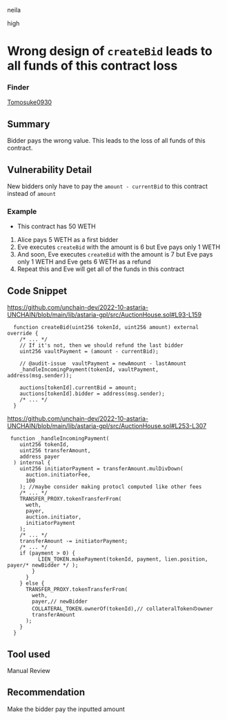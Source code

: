 neila

high

# Wrong design of `createBid` leads to all funds of this contract loss

### Finder 
[Tomosuke0930](https://github.com/Tomosuke0930)

## Summary
Bidder pays the wrong value. This leads to the loss of all funds of this contract.

## Vulnerability Detail
New bidders only have to pay the `amount - currentBid` to this contract instead of `amount`

### Example
- This contract has 50 WETH

1. Alice pays 5 WETH as a first bidder
2. Eve executes `createBid` with the amount is 6 but Eve pays only 1 WETH
3. And soon, Eve executes `createBid` with the amount is 7 but Eve pays only 1 WETH and Eve gets 6 WETH as a refund
4. Repeat this and Eve will get all of the funds in this contract

## Code Snippet
https://github.com/unchain-dev/2022-10-astaria-UNCHAIN/blob/main/lib/astaria-gpl/src/AuctionHouse.sol#L93-L159
```solidity
  function createBid(uint256 tokenId, uint256 amount) external override {
    /* ... */
    // If it's not, then we should refund the last bidder
    uint256 vaultPayment = (amount - currentBid);

    // @audit-issue  vaultPayment = newAmount - lastAmount
    _handleIncomingPayment(tokenId, vaultPayment, address(msg.sender));

    auctions[tokenId].currentBid = amount;
    auctions[tokenId].bidder = address(msg.sender);
    /* ... */
  }
```
https://github.com/unchain-dev/2022-10-astaria-UNCHAIN/blob/main/lib/astaria-gpl/src/AuctionHouse.sol#L253-L307

```solidity
 function _handleIncomingPayment(
    uint256 tokenId,
    uint256 transferAmount,
    address payer
  ) internal {
    uint256 initiatorPayment = transferAmount.mulDivDown(
      auction.initiatorFee,
      100
    ); //maybe consider making protocl computed like other fees
    /* ... */
    TRANSFER_PROXY.tokenTransferFrom(
      weth,
      payer,
      auction.initiator,
      initiatorPayment
    );
    /* ... */
    transferAmount -= initiatorPayment;
    /* ... */
    if (payment > 0) {
          LIEN_TOKEN.makePayment(tokenId, payment, lien.position, payer/* newBidder */ );
        }
      }
    } else {
      TRANSFER_PROXY.tokenTransferFrom(
        weth,
        payer,// newBidder
        COLLATERAL_TOKEN.ownerOf(tokenId),// collateralTokenのowner
        transferAmount
      );
    }
  }
```

## Tool used
Manual Review

## Recommendation
Make the bidder pay the inputted amount
